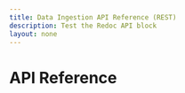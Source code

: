 ```yaml
---
title: Data Ingestion API Reference (REST)
description: Test the Redoc API block
layout: none
---
```


# API Reference

<RedoclyAPIBlock src="https://raw.githubusercontent.com/AdobeDocs/commerce-services/refs/heads/composable-catalog-data-model-nav/src/openapi/data-ingestion-schema-v1.yaml" width="600px" disableSidebar="false" scrollYOffset={64} hideTryItPanel="true" nativeScrollbars="true" ctrlFHijack="true"/>
